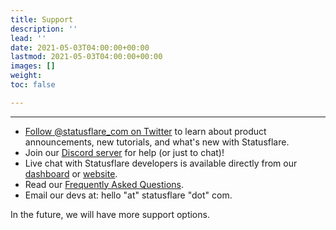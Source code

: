 ```yaml
---
title: Support
description: ''
lead: ''
date: 2021-05-03T04:00:00+00:00
lastmod: 2021-05-03T04:00:00+00:00
images: []
weight: 
toc: false

---
```

***

* [Follow @statusflare_com on Twitter](https://twitter.com/statusflare_com) to learn about product announcements, new tutorials, and what's new with Statusflare.
* Join our [Discord server](https://discord.gg/psfJKMCN4v) for help (or just to chat)!
* Live chat with Statusflare developers is available directly from our [dashboard](https://dash.statusflare.com) or [website](https://www.statusflare.com).
* Read our [Frequently Asked Questions](https://docs.statusflare.com/docs/frequently-asked-questions/).
* Email our devs at: hello "at" statusflare "dot" com.

In the future, we will have more support options.
